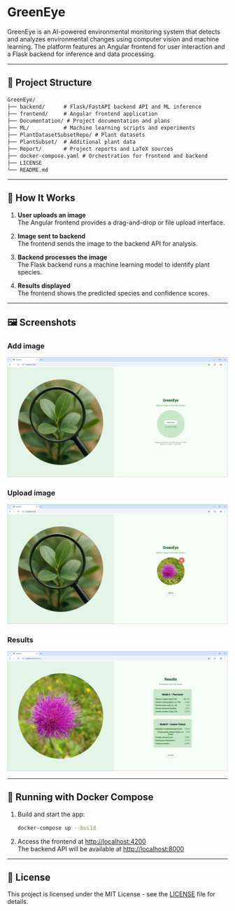 # GreenEye

GreenEye is an AI-powered environmental monitoring system that detects and analyzes environmental changes using computer vision and machine learning. The platform features an Angular frontend for user interaction and a Flask backend for inference and data processing.

---

## 📁 Project Structure

```
GreenEye/
├── backend/      # Flask/FastAPI backend API and ML inference
├── frontend/     # Angular frontend application
├── Documentation/ # Project documentation and plans
├── ML/           # Machine learning scripts and experiments
├── PlantDatasetSubsetRepo/ # Plant datasets
├── PlantSubset/  # Additional plant data
├── Report/       # Project reports and LaTeX sources
├── docker-compose.yaml # Orchestration for frontend and backend
├── LICENSE
└── README.md
```

---

## 🚀 How It Works

1. **User uploads an image**  
   The Angular frontend provides a drag-and-drop or file upload interface.

2. **Image sent to backend**  
   The frontend sends the image to the backend API for analysis.

3. **Backend processes the image**  
   The Flask backend runs a machine learning model to identify plant species.

4. **Results displayed**  
   The frontend shows the predicted species and confidence scores.

---

## 🖼️ Screenshots

###  Add image 
![Add Screen](frontend/docs/wireframes/add-screen.png)

###  Upload image 
![Upload Screen](frontend/docs/wireframes/upload-screen.png)

### Results 
![Results Screen](frontend/docs/wireframes/results-screen.png)

---

## 🐳 Running with Docker Compose

1. Build and start the app:
   ```sh
   docker-compose up --build
   ```
2. Access the frontend at [http://localhost:4200](http://localhost:4200)  
   The backend API will be available at [http://localhost:8000](http://localhost:8000)

---

## 📄 License

This project is licensed under the MIT License - see the [LICENSE](LICENSE) file for details.